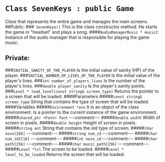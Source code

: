 # ```Class SevenKeys : public Game```
Class that represents the entire game and manages the main screens.
##Public:
###``` SevenKeys()```
This is the class constructor method. He starts the game in "headset" and plays a song.
####```AudioManagerMusic * music2```
Instance of the audio manager that is responsible for playing the game music.
## Private:

###```INITIAL_SANITY_OF_THE_PLAYER```
Is the initial value of sanity (HP) of the player.
###```INITIAL_NUMBER_OF_LIVES_OF_THE_PLAYER```
Is the initial value of the player's lives.
###```int number_of_players_lives```
Is the number of the player's lives.
###```double player_sanity```
Is the player's sanity points.
###```Level * load_level(const string& screen_type)```
Returns the pointer to a screen that will be loaded.
####Parameters
#####```const string& screen_type```
String that contains the type of screen that will be loaded.
####Variables
#####```Environment *env```
It is an object of the class environment. Is a pointer to the current instance of the game environment.
#####```shared_ptr <Font> font```
---comment---
#####```double width```
Width of screen in pixels.
#####```double height```
Height of screen in pixels.
#####```string ant```
String that contains the old type of screen.
#####```char novo[256]```
---comment---
#####```string num_id```
---comment---
#####```char num_id2[10]```
---comment---
#####```int novo_id```
---comment---
#####```char path[256]```
---comment---
#####```char music_path[256]```
---comment---
#####```Level *lvl```
The screen to be loaded.
#####```Level * level_to_be_loaded```
Returns the screen that will be loaded.

